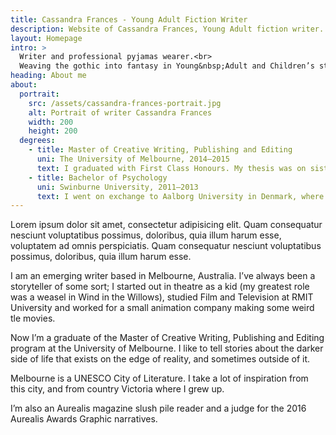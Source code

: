 ```yaml
---
title: Cassandra Frances - Young Adult Fiction Writer
description: Website of Cassandra Frances, Young Adult fiction writer.
layout: Homepage
intro: >
  Writer and professional pyjamas wearer.<br>
  Weaving the gothic into fantasy in Young&nbsp;Adult and Children’s stories.
heading: About me
about:
  portrait:
    src: /assets/cassandra-frances-portrait.jpg
    alt: Portrait of writer Cassandra Frances
    width: 200
    height: 200
  degrees:
    - title: Master of Creative Writing, Publishing and Editing
      uni: The University of Melbourne, 2014–2015
      text: I graduated with First Class Honours. My thesis was on sisterhood in gothic fiction.
    - title: Bachelor of Psychology
      uni: Swinburne University, 2011–2013
      text: I went on exchange to Aalborg University in Denmark, where I studied Metafiction and Twentieth-Century Literature.
---
```


Lorem ipsum dolor sit amet, consectetur adipisicing elit. Quam consequatur nesciunt voluptatibus possimus, doloribus, quia illum harum esse, voluptatem ad omnis perspiciatis. Quam consequatur nesciunt voluptatibus possimus, doloribus, quia illum harum esse.

I am an emerging writer based in Melbourne, Australia. I’ve always been a storyteller of some sort; I started out in theatre as a kid (my greatest role was a weasel in Wind in the Willows), studied Film and Television at RMIT University and worked for a small animation company making some weird tle movies.

Now I’m a graduate of the Master of Creative Writing, Publishing and Editing program at the University of Melbourne. I like to tell stories about the darker side of life that exists on the edge of reality, and sometimes outside of it.

Melbourne is a UNESCO City of Literature. I take a lot of inspiration from this city, and from country Victoria where I grew up.

I’m also an Aurealis magazine slush pile reader and a judge for the 2016 Aurealis Awards Graphic narratives.


